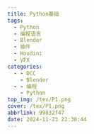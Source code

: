 ```yaml
---
title: Python基础
tags:
  - Python
  - 编程语言
  - Blender
  - 插件
  - Houdini
  - VFX
categories:
  - - DCC
    - Blender
  - - 编程
    - Python
top_img: /tex/P1.png
cover: /tex/P1.png
abbrlink: 99832f47
date: 2024-11-23 22:30:44
---
```

